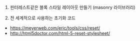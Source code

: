 1. 핀터레스트같은 블록 스타일 레이아웃 만들기 (masonry 라이브러리)

2. 전 세계적으로 사용하는 초기화 코드
- https://meyerweb.com/eric/tools/css/reset/
- http://html5doctor.com/html-5-reset-stylesheet/
